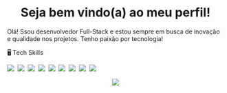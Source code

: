 <h1 align="center">Seja bem vindo(a) ao meu perfil!</h1>

Olá! Ssou desenvolvedor Full-Stack e estou sempre em busca de inovação e qualidade nos projetos. Tenho paixão por tecnologia!

🖥️ Tech Skills

<img src="https://img.shields.io/badge/Java-%23ED8B00.svg?logo=openjdk&logoColor=white">&nbsp;
<img src="https://img.shields.io/badge/MariaDB-003545?logo=mariadb&logoColor=white">&nbsp;
<img src="https://img.shields.io/badge/MongoDB-%234ea94b.svg?logo=mongodb&logoColor=white">&nbsp;
<img src="https://img.shields.io/badge/MySQL-4479A1?logo=mysql&logoColor=fff">&nbsp;
<img src="https://img.shields.io/badge/Postgres-%23316192.svg?logo=postgresql&logoColor=white">&nbsp;
<img src="https://img.shields.io/badge/JavaScript-%23ED8B00.svg?logo=javascript&logoColor=white">&nbsp;
<img src="https://img.shields.io/badge/React-%61d2f7.svg?logo=react&logoColor=white">&nbsp;
<img src="https://img.shields.io/badge/html5-ec6231.svg?logo=html5&logoColor=white">&nbsp;
<img src="https://img.shields.io/badge/CSS3-DAA520.svg?logo=css3&logoColor=white">&nbsp;

<p align="center">
<img src="https://github-readme-stats.vercel.app/api?username=mardokdns&theme=blue_navy&show_icons=true">

